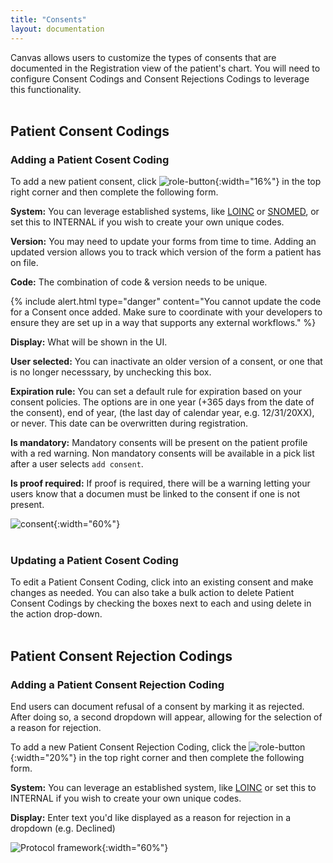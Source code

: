 ```yaml
---
title: "Consents"
layout: documentation
---
```


Canvas allows users to customize the types of consents that are documented in the Registration view of the patient's chart. You will need to configure Consent Codings and Consent Rejections Codings to leverage this functionality. 
<br>
<br>
## Patient Consent Codings

### Adding a Patient Cosent Coding

To add a new patient consent, click ![role-button](/assets/images/add-patient-consent-coding.png){:width="16%"} in the top right corner and then complete the following form. 

<b>System:</b> You can leverage established systems, like [LOINC](https://www.findacode.com/loinc/LG39005-0--patientanytypeofserviceanykindofnoteanysetting.html) or [SNOMED](https://www.findacode.com/snomed/309370004--consent-status.html), or set this to INTERNAL if you wish to create your own unique codes. 

<b>Version:</b> You may need to update your forms from time to time. Adding an updated version allows you to track which version of the form a patient has on file. 

<b>Code:</b> The combination of code & version needs to be unique. 

{% include alert.html type="danger" content="You cannot update the code for a Consent once added. Make sure to coordinate with your developers to ensure they are set up in a way that supports any external workflows." %}

<b>Display:</b> What will be shown in the UI.

<b>User selected:</b> You can inactivate an older version of a consent, or one that is no longer necesssary, by unchecking this box.

<b>Expiration rule:</b> You can set a default rule for expiration based on your consent policies. The options are in one year (+365 days from the date of the consent), end of year, (the last day of calendar year, e.g. 12/31/20XX), or never. This date can be overwritten during registration.

<b>Is mandatory:</b> Mandatory consents will be present on the patient profile with a red warning. Non mandatory consents will be available in a pick list after a user selects `add consent`.

<b>Is proof required:</b> If proof is required, there will be a warning letting your users know that a documen must be linked to the consent if one is not present.

![consent](/assets/images/consent.png){:width="60%"}
<br>
<br>
### Updating a Patient Cosent Coding
To edit a Patient Consent Coding, click into an existing consent and make changes as needed. You can also take a bulk action to delete Patient Consent Codings by checking the boxes next to each and using delete in the action drop-down. 
<br>
<br>
## Patient Consent Rejection Codings

### Adding a Patient Consent Rejection Coding

End users can document refusal of a consent by marking it as rejected. After doing so, a second dropdown will appear, allowing for the selection of a reason for rejection.

To add a new Patient Consent Rejection Coding, click the ![role-button](/assets/images/add-patient-consent-rejection-coding.png){:width="20%"} in the top right corner and then complete the following form. 

<b>System:</b> You can leverage an established system, like [LOINC](https://loinc.org/71801-5) or set this to INTERNAL if you wish to create your own unique codes. 

<b>Display:</b> Enter text you'd like displayed as a reason for rejection in a dropdown (e.g. Declined)

![Protocol framework](/assets/images/reject-consent.png){:width="60%"}